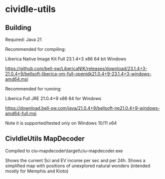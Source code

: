 # cividle-utils

## Building

Required: Java 21

Recommended for compiling:

Liberica Native Image Kit Full 23.1.4+3 x86 64 bit Windows

https://github.com/bell-sw/LibericaNIK/releases/download/23.1.4+3-21.0.4+9/bellsoft-liberica-vm-full-openjdk21.0.4+9-23.1.4+3-windows-amd64.msi

Recommended for running:

Liberica Full JRE 21.0.4+9 x86 64 for Windows

https://download.bell-sw.com/java/21.0.4+9/bellsoft-jre21.0.4+9-windows-amd64-full.msi

Note it is supported/tested only on Windows 10/11 x64

## CivIdleUtils MapDecoder

Compiled to ciu-mapdecoder\target\ciu-mapdecoder.exe

Shows the current Sci and EV income per sec and per 24h.
Shows a simplified map with positions of unexplored natural wonders
(intended mostly for Memphis and Kioto)
